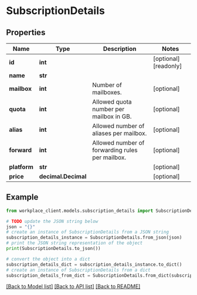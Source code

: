 # SubscriptionDetails


## Properties

Name | Type | Description | Notes
------------ | ------------- | ------------- | -------------
**id** | **int** |  | [optional] [readonly] 
**name** | **str** |  | 
**mailbox** | **int** | Number of mailboxes. | [optional] 
**quota** | **int** | Allowed quota number per mailbox in GB. | [optional] 
**alias** | **int** | Allowed number of aliases per mailbox. | [optional] 
**forward** | **int** | Allowed number of forwarding rules per mailbox. | [optional] 
**platform** | **str** |  | [optional] 
**price** | **decimal.Decimal** |  | [optional] 

## Example

```python
from workplace_client.models.subscription_details import SubscriptionDetails

# TODO update the JSON string below
json = "{}"
# create an instance of SubscriptionDetails from a JSON string
subscription_details_instance = SubscriptionDetails.from_json(json)
# print the JSON string representation of the object
print(SubscriptionDetails.to_json())

# convert the object into a dict
subscription_details_dict = subscription_details_instance.to_dict()
# create an instance of SubscriptionDetails from a dict
subscription_details_from_dict = SubscriptionDetails.from_dict(subscription_details_dict)
```
[[Back to Model list]](../README.md#documentation-for-models) [[Back to API list]](../README.md#documentation-for-api-endpoints) [[Back to README]](../README.md)


